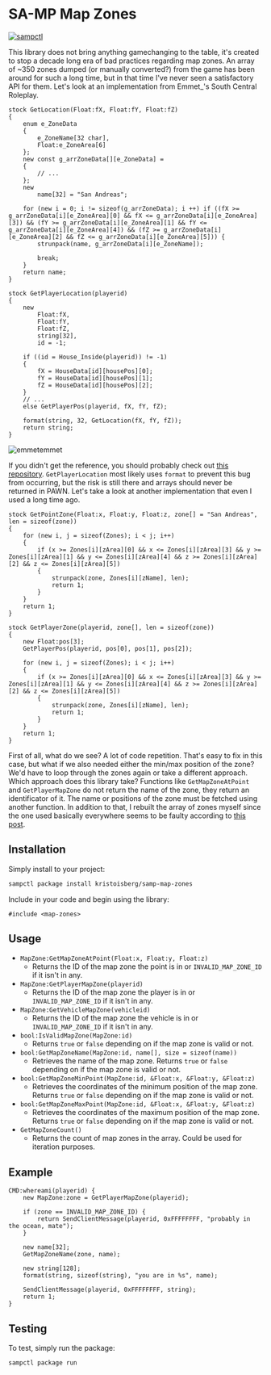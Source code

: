 # SA-MP Map Zones

[![sampctl](https://shields.southcla.ws/badge/sampctl-samp--map--zones-2f2f2f.svg?style=for-the-badge)](https://github.com/kristoisberg/samp-map-zones)

This library does not bring anything gamechanging to the table, it's created to stop a decade long era of bad practices regarding map zones. An array of ~350 zones dumped (or manually converted?) from the game has been around for such a long time, but in that time I've never seen a satisfactory API for them. Let's look at an implementation from Emmet_'s South Central Roleplay.

```pawn
stock GetLocation(Float:fX, Float:fY, Float:fZ)
{
    enum e_ZoneData
	{
     	e_ZoneName[32 char],
     	Float:e_ZoneArea[6]
	};
	new const g_arrZoneData[][e_ZoneData] =
	{
        // ...
	};
	new
	    name[32] = "San Andreas";

	for (new i = 0; i != sizeof(g_arrZoneData); i ++) if ((fX >= g_arrZoneData[i][e_ZoneArea][0] && fX <= g_arrZoneData[i][e_ZoneArea][3]) && (fY >= g_arrZoneData[i][e_ZoneArea][1] && fY <= g_arrZoneData[i][e_ZoneArea][4]) && (fZ >= g_arrZoneData[i][e_ZoneArea][2] && fZ <= g_arrZoneData[i][e_ZoneArea][5])) {
		strunpack(name, g_arrZoneData[i][e_ZoneName]);

		break;
	}
	return name;
}

stock GetPlayerLocation(playerid)
{
	new
	    Float:fX,
	    Float:fY,
		Float:fZ,
		string[32],
		id = -1;

	if ((id = House_Inside(playerid)) != -1)
	{
		fX = HouseData[id][housePos][0];
		fY = HouseData[id][housePos][1];
		fZ = HouseData[id][housePos][2];
	}
    // ...
	else GetPlayerPos(playerid, fX, fY, fZ);

	format(string, 32, GetLocation(fX, fY, fZ));
	return string;
}
```

![emmetemmet](https://i.imgur.com/cyUdlu4.png "Emmet Emmet")

If you didn't get the reference, you should probably check out [this repository](https://github.com/sampctl/pawn-array-return-bug). `GetPlayerLocation` most likely uses `format` to prevent this bug from occurring, but the risk is still there and arrays should never be returned in PAWN. Let's take a look at another implementation that even I used a long time ago.

```pawn
stock GetPointZone(Float:x, Float:y, Float:z, zone[] = "San Andreas", len = sizeof(zone))
{
	for (new i, j = sizeof(Zones); i < j; i++)
	{
		if (x >= Zones[i][zArea][0] && x <= Zones[i][zArea][3] && y >= Zones[i][zArea][1] && y <= Zones[i][zArea][4] && z >= Zones[i][zArea][2] && z <= Zones[i][zArea][5])
		{
		    strunpack(zone, Zones[i][zName], len);
			return 1;
		}
	}
	return 1;
}

stock GetPlayerZone(playerid, zone[], len = sizeof(zone))
{
    new Float:pos[3];
    GetPlayerPos(playerid, pos[0], pos[1], pos[2]);

	for (new i, j = sizeof(Zones); i < j; i++)
	{
		if (x >= Zones[i][zArea][0] && x <= Zones[i][zArea][3] && y >= Zones[i][zArea][1] && y <= Zones[i][zArea][4] && z >= Zones[i][zArea][2] && z <= Zones[i][zArea][5])
		{
		    strunpack(zone, Zones[i][zName], len);
			return 1;
		}
	}
	return 1;
}
```

First of all, what do we see? A lot of code repetition. That's easy to fix in this case, but what if we also needed either the min/max position of the zone? We'd have to loop through the zones again or take a different approach. Which approach does this library take? Functions like `GetMapZoneAtPoint` and `GetPlayerMapZone` do not return the name of the zone, they return an identificator of it. The name or positions of the zone must be fetched using another function. In addition to that, I rebuilt the array of zones myself since the one used basically everywhere seems to be faulty according to [this post](https://forum.sa-mp.com/showpost.php?p=4050745&postcount=7).

## Installation

Simply install to your project:

```bash
sampctl package install kristoisberg/samp-map-zones
```

Include in your code and begin using the library:

```pawn
#include <map-zones>
```

## Usage

* `MapZone:GetMapZoneAtPoint(Float:x, Float:y, Float:z)`
    * Returns the ID of the map zone the point is in or `INVALID_MAP_ZONE_ID` if it isn't in any.
* `MapZone:GetPlayerMapZone(playerid)`
    * Returns the ID of the map zone the player is in or `INVALID_MAP_ZONE_ID` if it isn't in any.
* `MapZone:GetVehicleMapZone(vehicleid)`
    * Returns the ID of the map zone the vehicle is in or `INVALID_MAP_ZONE_ID` if it isn't in any.
* `bool:IsValidMapZone(MapZone:id)`
    * Returns `true` or `false` depending on if the map zone is valid or not.
* `bool:GetMapZoneName(MapZone:id, name[], size = sizeof(name))`
    * Retrieves the name of the map zone. Returns `true` or `false` depending on if the map zone is valid or not.
* `bool:GetMapZoneMinPoint(MapZone:id, &Float:x, &Float:y, &Float:z)`
    * Retrieves the coordinates of the minimum position of the map zone. Returns `true` or `false` depending on if the map zone is valid or not.
* `bool:GetMapZoneMaxPoint(MapZone:id, &Float:x, &Float:y, &Float:z)`
    * Retrieves the coordinates of the maximum position of the map zone. Returns `true` or `false` depending on if the map zone is valid or not.
* `GetMapZoneCount()`
    * Returns the count of map zones in the array. Could be used for iteration purposes.

## Example

```pawn
CMD:whereami(playerid) {
    new MapZone:zone = GetPlayerMapZone(playerid);

    if (zone == INVALID_MAP_ZONE_ID) {
        return SendClientMessage(playerid, 0xFFFFFFFF, "probably in the ocean, mate");
    }

    new name[32];
    GetMapZoneName(zone, name);

    new string[128];
    format(string, sizeof(string), "you are in %s", name);

    SendClientMessage(playerid, 0xFFFFFFFF, string);
    return 1;
}
```

## Testing

To test, simply run the package:

```bash
sampctl package run
```
